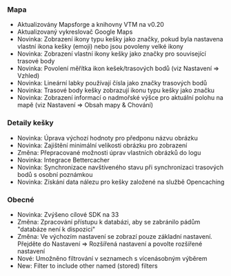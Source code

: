 ### Mapa
- Aktualizovány Mapsforge a knihovny VTM na v0.20
- Aktualizovaný vykreslovač Google Maps
- Novinka: Zobrazení ikony typu kešky jako značky, pokud byla nastavena vlastní ikona kešky (emoji) nebo jsou povoleny velké ikony
- Novinka: Zobrazení vlastní ikony kešky jako značky pro související trasové body
- Novinka: Povolení měřítka ikon kešek/trasových bodů (viz Nastavení => Vzhled)
- Novinka: Lineární labky používají čísla jako značky trasových bodů
- Novinka: Trasové body kešky zobrazují ikonu typu kešky jako značku
- Novinka: Zobrazení informací o nadmořské výšce pro aktuální polohu na mapě (viz Nastavení => Obsah mapy & Chování)

### Detaily kešky
- Novinka: Úprava výchozí hodnoty pro předponu názvu obrázku
- Novinka: Zajištění minimální velikosti obrázku pro zobrazení
- Změna: Přepracované možnosti úprav vlastních obrázků do logu
- Novinka: Integrace Bettercacher
- Novinka: Synchronizace navštíveného stavu při synchronizaci trasových bodů s osobní poznámkou
- Novinka: Získání data nálezu pro kešky založené na službě Opencaching

### Obecné
- Novinka: Zvýšeno cílové SDK na 33
- Změna: Zpracování přístupu k databázi, aby se zabránilo pádům "databáze není k dispozici"
- Změna: Ve výchozím nastavení se zobrazí pouze základní nastavení. Přejděte do Nastavení => Rozšířená nastavení a povolte rozšířené nastavení
- Nové: Umožněno filtrování v seznamech s vícenásobným výběrem
- New: Filter to include other named (stored) filters
